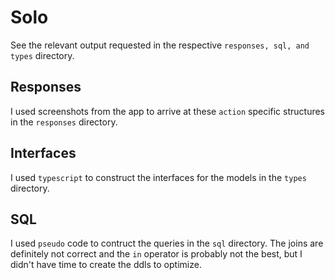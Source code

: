 # Solo
See the relevant output requested in the respective `responses, sql, and types` directory. 

## Responses
I used screenshots from the app to arrive at these `action` specific structures in the `responses` directory.

## Interfaces
I used `typescript` to construct the interfaces for the models in the `types` directory.

## SQL
I used `pseudo` code to contruct the queries in the `sql` directory. The joins are definitely not correct and the `in` operator is probably not the best, but I didn't have time to create the ddls to optimize.
